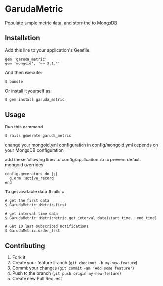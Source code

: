 # GarudaMetric

Populate simple metric data, and store the to MongoDB

## Installation

Add this line to your application's Gemfile:

    gem 'garuda_metric'
    gem 'mongoid', '~> 3.1.4'

And then execute:

    $ bundle

Or install it yourself as:

    $ gem install garuda_metric

## Usage

Run this command

	$ rails generate garuda_metric

change your mongoid.yml configuration in config/mongoid.yml depends on your MongoDB configuration

add these following lines to config/application.rb to prevent default mongoid overrides

	config.generators do |g|
	  g.orm :active_record
	end

To get available data
	$ rails c

	# get the first data
	$ GarudaMetric::Metric.first

	# get interval time data
	$ GarudaMetric::MetricMetric.get_interval_data(start_time...end_time)

	# Get 10 last subscribed notifications
	$ GarudaMetric.order_last

## Contributing

1. Fork it
2. Create your feature branch (`git checkout -b my-new-feature`)
3. Commit your changes (`git commit -am 'Add some feature'`)
4. Push to the branch (`git push origin my-new-feature`)
5. Create new Pull Request
